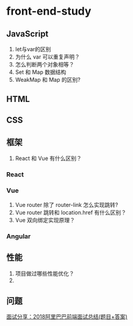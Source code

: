 # front-end-study

## JavaScript

1. let与var的区别
2. 为什么 var 可以重复声明？
3. 怎么判断两个对象相等？
4. Set 和 Map 数据结构
5. WeakMap 和 Map 的区别?

## HTML

## CSS

## 框架

1. React 和 Vue 有什么区别？

### React

### Vue

1. Vue router 除了 router-link 怎么实现跳转?
2. Vue router 跳转和 location.href 有什么区别？
3. Vue 双向绑定实现原理？

### Angular

## 性能

1. 项目做过哪些性能优化？
2. 

## 问题

[面试分享：2018阿里巴巴前端面试总结(题目+答案)](https://juejin.im/entry/5a968ba56fb9a06340524128)


